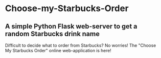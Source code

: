 # Choose-my-Starbucks-Order
## A simple Python Flask web-server to get a random Starbucks drink name 
Difficult to decide what to order from Starbucks? No worries! The "Choose My Starbucks Order" online web-application is here!
